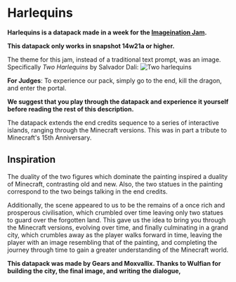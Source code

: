# Harlequins
**Harlequins is a datapack made in a week for the [Imageination Jam](https://www.planetminecraft.com/jam/imageination/).**  

**This datapack only works in snapshot 14w21a or higher.**

The theme for this jam, instead of a traditional text prompt, was an image. Specifically *Two Harlequins* by Salvador Dali:
![Two harlequins](https://www.salvador-dali.org/media/upload/cataleg_pintura/MITJA/0551.jpg)

**For Judges**: To experience our pack, simply go to the end, kill the dragon, and enter the portal.

**We suggest that you play through the datapack and experience it yourself before reading the rest of this description.**

The datapack extends the end credits sequence to a series of interactive islands, ranging through the Minecraft versions. This was in part a tribute to Minecraft's 15th Anniversary.  

## Inspiration
The duality of the two figures which dominate the painting inspired a duality of Minecraft, contrasting old and new. Also, the two statues in the painting correspond to the two beings talking in the end credits.

Additionally, the scene appeared to us to be the remains of a once rich and prosperous civilisation, which crumbled over time leaving only two statues to guard over the forgotten land. This gave us the idea to bring you through the Minecraft versions, evolving over time, and finally culminating in a grand city, which crumbles away as the player walks forward in time, leaving the player with an image resembling that of the painting, and completing the journey through time to gain a greater understanding of the Minecraft world.

**This datapack was made by Gears and Moxvallix. Thanks to Wulfian for building the city, the final image, and writing the dialogue,**
